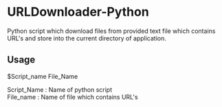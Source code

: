 # URLDownloader-Python
Python script which download files from provided text file which contains URL's and store into the current directory of application.

## Usage
$Script_name File_Name

  Script_Name : Name of python script  
  File_name : Name of file which contains URL's

